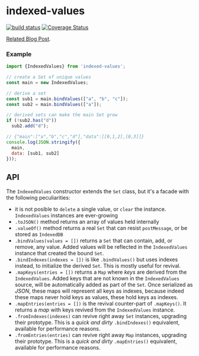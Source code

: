 # indexed-values

[![build status](https://github.com/WebReflection/indexed-values/actions/workflows/node.js.yml/badge.svg)](https://github.com/WebReflection/indexed-values/actions) [![Coverage Status](https://coveralls.io/repos/github/WebReflection/indexed-values/badge.svg?branch=main)](https://coveralls.io/github/WebReflection/indexed-values?branch=main)

[Related Blog Post](https://webreflection.medium.com/optimizing-json-indexeddb-or-postmessage-698112860899).

### Example

```js
import {IndexedValues} from 'indexed-values';

// create a Set of unique values
const main = new IndexedValues;

// derive a set
const sub1 = main.bindValues(["a", "b", "c"]);
const sub2 = main.bindValues(["a"]);

// derived sets can make the main Set grow
if (!sub2.has("d"))
  sub2.add("d");

// {"main":["a","b","c","d"],"data":[[0,1,2],[0,3]]}
console.log(JSON.stringify({
  main,
  data: [sub1, sub2]
}));
```

## API

The `IndexedValues` constructor extends the `Set` class, but it's a facade with the following peculiarities:

  * it is not posible to `delete` a single value, or `clear` the instance. `IndexedValues` instances are ever-growing
  * `.toJSON()` method returns an array of values held internally
  * `.valueOf()` method returns a real `Set` that can resist `postMessage`, or be stored as `IndexedDB`
  * `.bindValues(values = [])` returns a `Set` that can contain, add, or remove, any value. Added values will be reflected in the `IndexedValues` instance that created the bound `Set`.
  * `.bindIndexes(indexes = [])` is like `.bindValues()` but uses indexes instead, to initialize the derived `Set`. This is mostly useful for revival.
  * `.mapKeys(entries = [])` returns a `Map` where *keys* are derived from the `IndexedValues`. Added keys that are not known in the `IndexedValues` source, will be automatically added as part of the `Set`. Once serialized as *JSON*, these maps will represent all keys as indexes, because indeed these maps never hold keys as values, these hold keys as indexes.
  * `.mapEntries(entries = [])` is the revival counter-part of `.mapKeys()`. It returns a *map* with keys revived from the `IndexedValues` instance.
  * `.fromIndexes(indexes)` can revive right away `Set` instances, upgrading their prototype. This is a *quick and dirty* `.bindIndexes()` equivalent, available for performance reasons.
  * `.fromEntries(entries)` can revive right away `Map` instances, upgrading their prototype. This is a *quick and dirty* `.mapEntries()` equivalent, available for performance reasons.

